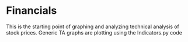 # Financials
 
This is the starting point of graphing and analyzing technical analysis of stock prices. Generic TA graphs are plotting using the Indicators.py code
